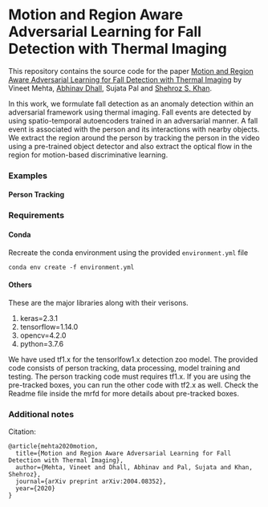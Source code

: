 # Motion and Region Aware Adversarial Learning for Fall Detection with Thermal Imaging

This repository contains the source code for the paper [Motion and Region Aware Adversarial Learning for Fall Detection with Thermal Imaging](https://arxiv.org/abs/2004.08352) by Vineet Mehta, [Abhinav Dhall](https://research.monash.edu/en/persons/abhinav-dhall), Sujata Pal and [Shehroz S. Khan](http://individual.utoronto.ca/shehroz/).

In this work, we formulate fall detection as an anomaly detection within an adversarial framework using thermal imaging. Fall events are detected by using spatio-temporal autoencoders trained in an adversarial manner. A fall event is associated with the person and its interactions with nearby objects. We extract the region around the person by tracking the person in the video using a pre-trained object detector and also extract the optical flow in the region for motion-based discriminative learning. 
### Examples
#### Person Tracking


### Requirements
#### Conda
Recreate the conda environment using the provided ```environment.yml``` file
```
conda env create -f environment.yml 
```
#### Others
These are the major libraries along with their verisons.

1. keras=2.3.1
2. tensorflow=1.14.0
3. opencv=4.2.0
4. python=3.7.6

We have used tf1.x for the tensorlfow1.x detection zoo model. The provided code consists of person tracking, data processing, model training and testing. The person tracking code must requires tf1.x. If you are using the pre-tracked boxes, you can run the other code with tf2.x as well. Check the Readme file inside the mrfd for more details about pre-tracked boxes.

### Additional notes

Citation:

```
@article{mehta2020motion,
  title={Motion and Region Aware Adversarial Learning for Fall Detection with Thermal Imaging},
  author={Mehta, Vineet and Dhall, Abhinav and Pal, Sujata and Khan, Shehroz},
  journal={arXiv preprint arXiv:2004.08352},
  year={2020}
}
```
